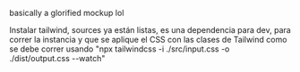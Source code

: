 basically a glorified mockup lol

Instalar tailwind, sources ya están listas, es una dependencia para dev, para correr la instancia y que se aplique el CSS con las clases de Tailwind como se debe correr usando "npx tailwindcss -i ./src/input.css -o ./dist/output.css --watch"